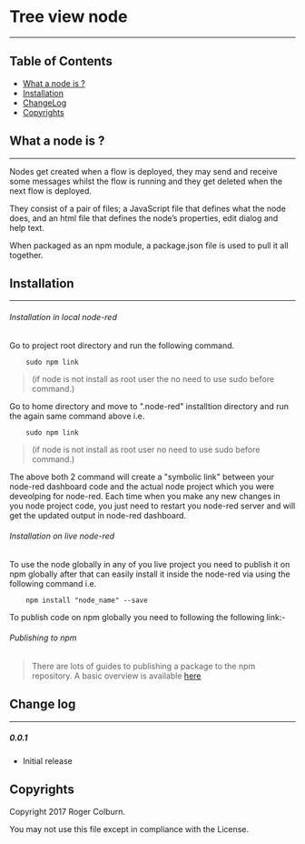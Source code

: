 # Tree view node
---

## Table of Contents
* [What a node is ?](#before_you_begin) 
* [Installation](#init_application)
* [ChangeLog](#change_log)
* [Copyrights](#copyrights)


<a name="before_you_begin"></a>
## What a node is ?
---
Nodes get created when a flow is deployed, they may send and receive some messages whilst the flow is running and they get deleted when the next flow is deployed.

They consist of a pair of files; a JavaScript file that defines what the node does, and an html file that defines the node’s properties, edit dialog and help text.

When packaged as an npm module, a package.json file is used to pull it all together.

<a name="init_application"></a>
## Installation
---
###### Installation in local node-red
Go to project root directory and run the following command.

        sudo npm link   
> (if node is not install as root user the no need to use sudo before command.)
  
 Go to home directory and move to ".node-red" installtion directory and run the again same command above i.e.

        sudo npm link 
> (if node is not install as root user no need to use sudo before command.)
 
 The above both 2 command will create a "symbolic link" between your node-red dashboard code and the actual node project which you were deveolping for node-red.
 Each time when you make any new changes in you node project code, you just need to restart you node-red server and will get the updated output in node-red dashboard.
    
###### Installation on live node-red
To use the node globally in any of you live project you need to publish it on npm globally after that can easily install it inside the node-red via using the following command i.e.

        npm install "node_name" --save

To publish code on npm globally you need to following the following link:- 
        
###### Publishing to npm
>There are lots of guides to publishing a package to the npm repository. A basic overview is available [here](https://docs.npmjs.com/misc/developers)

<a name="change_log"></a>
## Change log
---
##### 0.0.1
* Initial release


<a name="copyrights"></a>
## Copyrights
Copyright 2017 Roger Colburn.

You may not use this file except in compliance with the License.
